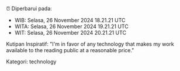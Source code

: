 ⏰ Diperbarui pada:
- WIB: Selasa, 26 November 2024 18.21.21 UTC
- WITA: Selasa, 26 November 2024 19.21.21 UTC
- WIT: Selasa, 26 November 2024 20.21.21 UTC

Kutipan Inspiratif:
"I'm in favor of any technology that makes my work available to the reading public at a reasonable price."


Kategori: technology


